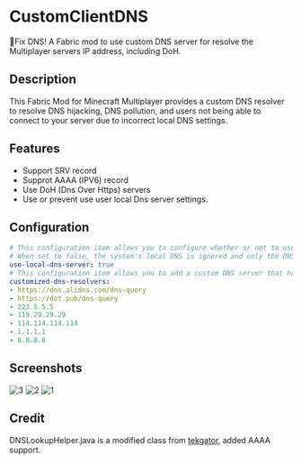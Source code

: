 # CustomClientDNS

🔧Fix DNS! A Fabric mod to use custom DNS server for resolve the Multiplayer servers IP address, including DoH.

## Description

This Fabric Mod for Minecraft Multiplayer provides a custom DNS resolver to resolve DNS hijacking, DNS pollution, and users not being able to connect to your server due to incorrect local DNS settings.

## Features

* Support SRV record
* Supprot AAAA (IPV6) record
* Use DoH (Dns Over Https) servers
* Use or prevent use user local Dns server settings.

## Configuration

```yaml
# This configuration item allows you to configure whether or not to use the local DNS settings of the user's computer system.
# When set to false, the system's local DNS is ignored and only the DNS servers configured by the Mod are used.
use-local-dns-server: true
# This configuration item allows you to add a custom DNS server that has a higher priority than the user system's local DNS settings.
customized-dns-resolvers:
- https://dns.alidns.com/dns-query
- https://dot.pub/dns-query
- 223.5.5.5
- 119.29.29.29
- 114.114.114.114
- 1.1.1.1
- 8.8.8.8
```

## Screenshots
![3](https://github.com/Ghost-chu/CustomClientDNS/assets/30802565/4956d4f4-d28a-4c43-9025-27f76367a6ea)
![2](https://github.com/Ghost-chu/CustomClientDNS/assets/30802565/dc34801b-cb75-494e-969f-5fb82bb9e4bb)
![1](https://github.com/Ghost-chu/CustomClientDNS/assets/30802565/0572e62a-f4c5-47b2-9ef3-ad4ddd32ce48)



## Credit

DNSLookupHelper.java is a modified class from [tekgator](https://gist.github.com/tekgator/fd39017561b506139962), added AAAA support.
